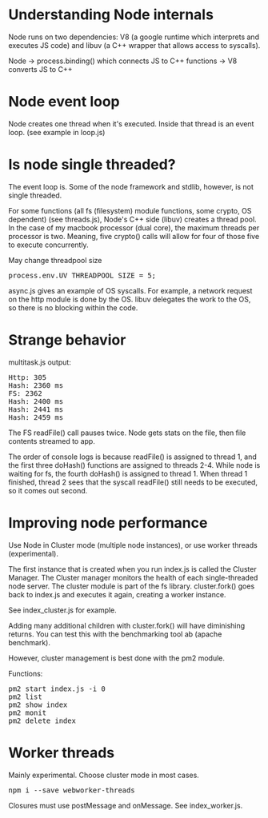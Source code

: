 # Understanding Node internals

Node runs on two dependencies: V8 (a google runtime which interprets and executes JS code) and libuv (a C++ wrapper that allows access to syscalls).

Node -> process.binding() which connects JS to C++ functions -> V8 converts JS to C++

# Node event loop

Node creates one thread when it's executed. Inside that thread is an event loop.
(see example in loop.js)

# Is node single threaded?

The event loop is. Some of the node framework and stdlib, however, is not single threaded.

For some functions (all fs (filesystem) module functions, some crypto, OS dependent) (see threads.js), Node's C++ side (libuv) creates a thread pool. In the case of my macbook processor (dual core), the maximum threads per processor is two. Meaning, five crypto() calls will allow for four of those five to execute concurrently. 

May change threadpool size

<pre>
process.env.UV_THREADPOOL_SIZE = 5;
</pre>

async.js gives an example of OS syscalls. For example, a network request on the http module is done by the OS. libuv delegates the work to the OS, so there is no blocking within the code.

# Strange behavior

multitask.js output:

<pre>
Http: 305
Hash: 2360 ms
FS: 2362
Hash: 2400 ms
Hash: 2441 ms
Hash: 2459 ms
</pre>

The FS readFile() call pauses twice. Node gets stats on the file, then file contents streamed to app. 

The order of console logs is because readFile() is assigned to thread 1, and the first three doHash() functions are assigned to threads 2-4. While node is waiting for fs, the fourth doHash() is assigned to thread 1. When thread 1 finished, thread 2 sees that the syscall readFile() still needs to be executed, so it comes out second.

# Improving node performance

Use Node in Cluster mode (multiple node instances), or use worker threads (experimental). 

The first instance that is created when you run index.js is called the Cluster Manager. The Cluster manager monitors the health of each single-threaded node server. The cluster module is part of the fs library. cluster.fork() goes back to index.js and executes it again, creating a worker instance.

See index_cluster.js for example.

Adding many additional children with cluster.fork() will have diminishing returns. You can test this with the benchmarking tool ab (apache benchmark).

However, cluster management is best done with the pm2 module.

Functions:
<pre>
pm2 start index.js -i 0    
pm2 list   
pm2 show index  
pm2 monit   
pm2 delete index
</pre>

# Worker threads

Mainly experimental. Choose cluster mode in most cases.

<pre>
npm i --save webworker-threads
</pre>

Closures must use postMessage and onMessage. See index_worker.js.